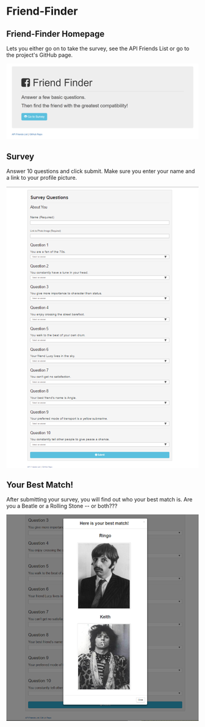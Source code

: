 # Friend-Finder

## Friend-Finder Homepage

Lets you either go on to take the survey, see the API Friends List or go to the project's GitHub page.

![Homepage](/screenshots/homescreenshot.png?raw=true "homepage")

## Survey

Answer 10 questions and click submit. Make sure you enter your name and a link to your profile picture.

![Survey](/screenshots/survey.png?raw=true "survey")

## Your Best Match!

After submitting your survey, you will find out who your best match is. Are you a Beatle or a Rolling Stone -- or both???

![Match](/screenshots/match.png?raw=true "match")